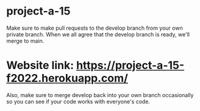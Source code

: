# project-a-15
Make sure to make pull requests to the develop branch from your own private branch. When we all agree that the develop branch is ready, we'll merge to main.
# Website link: https://project-a-15-f2022.herokuapp.com/
Also, make sure to merge develop back into your own branch occasionally so you can see if your code works with everyone's code.
